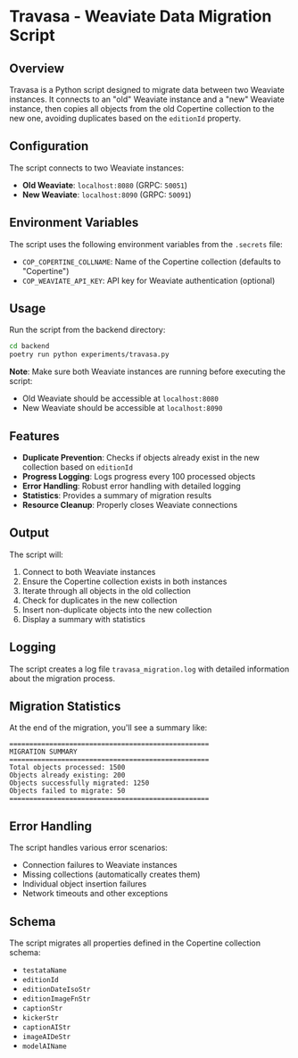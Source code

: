 # Travasa - Weaviate Data Migration Script

## Overview

Travasa is a Python script designed to migrate data between two Weaviate instances. It connects to an "old" Weaviate instance and a "new" Weaviate instance, then copies all objects from the old Copertine collection to the new one, avoiding duplicates based on the `editionId` property.

## Configuration

The script connects to two Weaviate instances:

- **Old Weaviate**: `localhost:8080` (GRPC: `50051`)
- **New Weaviate**: `localhost:8090` (GRPC: `50091`)

## Environment Variables

The script uses the following environment variables from the `.secrets` file:

- `COP_COPERTINE_COLLNAME`: Name of the Copertine collection (defaults to "Copertine")
- `COP_WEAVIATE_API_KEY`: API key for Weaviate authentication (optional)

## Usage

Run the script from the backend directory:

```bash
cd backend
poetry run python experiments/travasa.py
```

**Note**: Make sure both Weaviate instances are running before executing the script:
- Old Weaviate should be accessible at `localhost:8080`
- New Weaviate should be accessible at `localhost:8090`

## Features

- **Duplicate Prevention**: Checks if objects already exist in the new collection based on `editionId`
- **Progress Logging**: Logs progress every 100 processed objects
- **Error Handling**: Robust error handling with detailed logging
- **Statistics**: Provides a summary of migration results
- **Resource Cleanup**: Properly closes Weaviate connections

## Output

The script will:

1. Connect to both Weaviate instances
2. Ensure the Copertine collection exists in both instances
3. Iterate through all objects in the old collection
4. Check for duplicates in the new collection
5. Insert non-duplicate objects into the new collection
6. Display a summary with statistics

## Logging

The script creates a log file `travasa_migration.log` with detailed information about the migration process.

## Migration Statistics

At the end of the migration, you'll see a summary like:

```
==================================================
MIGRATION SUMMARY
==================================================
Total objects processed: 1500
Objects already existing: 200
Objects successfully migrated: 1250
Objects failed to migrate: 50
==================================================
```

## Error Handling

The script handles various error scenarios:

- Connection failures to Weaviate instances
- Missing collections (automatically creates them)
- Individual object insertion failures
- Network timeouts and other exceptions

## Schema

The script migrates all properties defined in the Copertine collection schema:

- `testataName`
- `editionId`
- `editionDateIsoStr`
- `editionImageFnStr`
- `captionStr`
- `kickerStr`
- `captionAIStr`
- `imageAIDeStr`
- `modelAIName`
